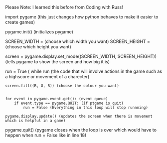 Please Note: I learned this before from Coding with Russ!

import pygame (this just changes how python behaves to make it easier to create games)

pygame.init() (initializes pygame)

SCREEN_WIDTH = (choose which width you want)
SCREEN_HEIGHT = (choose which height you want)

screen = pygame.display.set_mode((SCREEN_WIDTH, SCREEN_HEIGHT)) (tells pygame to show the screen and how big it is)

run = True (
while run (the code that will involve actions in the game such as a highscore or movement of a charecter)

    screen.fill((R, G, B)) (choose the colour you want)


    for event in pygame.event.get(): (event queue)
        if event.type == pygame.QUIT: (if ptgame is quit)
            run = False (Everything in this loop will stop runnning)

    pygame.display.update() (updates the screen when there is movement which is helpful in a game)

pygame.quit() (pygame closes when the loop is over which would have to heppen when run = False like in line 18)

